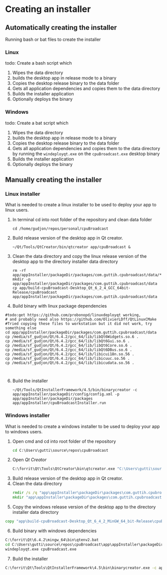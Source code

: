 # Creating an installer

## Automatically creating the installer

Running bash or bat files to create the installer
### Linux

todo: Create a bash script which 
1. Wipes the data directory
2. builds the desktop app in release mode to a binary
3. Copies the desktop release  binary to the data folder
4. Gets all application dependencies and copies them to the data directory
5. Builds the installer application
6. Optionally deploys the binary
### Windows

todo: Create a bat script which 
1. Wipes the data directory
2. builds the desktop app in release mode to a binary
3. Copies the desktop release  binary to the data folder
4. Gets all application dependencies and copies them to the data directory
   by running the `windeployqt.exe` on the `cpuBroadcast.exe` desktop binary
5. Builds the installer application
6. Optionally deploys the binary

## Manually creating the installer



### Linux installer

What is needed to create a linux installer to 
be used to deploy your app to linux users.

1. In terminal cd into root folder of the repository and clean data folder
    ```shell
    cd /home/gudjon/repos/personal/cpuBroadcast
    ```
2. Build release version of the desktop app in Qt creator.
    ```shell
    ~/Qt/Tools/QtCreator/bin/qtcreator app/cpuBroadcast &
    ```
3. Clean the data directory and copy the linux release version of the desktop app to the directory installer data directory
    ```shell
    rm -rf app/appInstaller/packageDir/packages/com.guttih.cpubroadcast/data/*
    mkdir -p app/appInstaller/packageDir/packages/com.guttih.cpubroadcast/data
    cp app/build-cpuBroadcast-Desktop_Qt_6_2_4_GCC_64bit-Release/cpuBroadcast app/appInstaller/packageDir/packages/com.guttih.cpubroadcast/data
    ```
5. Build binary with linux package dependencies
```shell
#todo:get https://github.com/probonopd/linuxdeployqt working, 
# and probably need also https://github.com/OlivierLDff/QtLinuxCMake
#Tried copying these files to workstation but it did not work, try something else
cd app/appInstaller/packageDir/packages/com.guttih.cpubroadcast/data
cp /media/sf_gudjon/Qt/6.4.2/gcc_64/lib/libQt6Widgets.so.6 .
cp /media/sf_gudjon/Qt/6.4.2/gcc_64/lib/libQt6Gui.so.6 .
cp /media/sf_gudjon/Qt/6.4.2/gcc_64/lib/libQt6Core.so.6 .
cp /media/sf_gudjon/Qt/6.4.2/gcc_64/lib/libQt6DBus.so.6 .
cp /media/sf_gudjon/Qt/6.4.2/gcc_64/lib/libicui18n.so.56 . 
cp /media/sf_gudjon/Qt/6.4.2/gcc_64/lib/libicuuc.so.56 .
cp /media/sf_gudjon/Qt/6.4.2/gcc_64/lib/libicudata.so.56 .



```

6. Build the installer
    ```shell
    ~/Qt/Tools/QtInstallerFramework/4.5/bin/binarycreator -c app/appInstaller/packageDir/config/config.xml -p app/appInstaller/packageDir/packages app/appInstaller/cpuBroadcastInstaller.run

    ```

### Windows installer

What is needed to create a windows installer to 
be used to deploy your app to windows users.

1. Open cmd and cd into root folder of the repository
    ```cmd
    cd C:\Users\gutti\source\repos\cpuBroadcast
    ```
2. Open *Qt Creator*
   ```cmd
   C:\forrit\Qt\Tools\QtCreator\bin\qtcreator.exe "C:\Users\gutti\source\repos\cpuBroadcast\app\cpuBroadcast"
   ```
3. Build release version of the desktop app in Qt creator.
4. Clean the data directory
    ```cmd
    rmdir /s /q "app\appInstaller\packageDir\packages\com.guttih.cpubroadcast\data"
    mkdir "app\appInstaller\packageDir\packages\com.guttih.cpubroadcast\data"
    ```
5. Copy the windows release version of the desktop app to the directory installer data directory
```cmd
copy "app\build-cpuBroadcast-Desktop_Qt_6_4_2_MinGW_64_bit-Release\cpuBroadcast.exe" "app\appInstaller\packageDir\packages\com.guttih.cpubroadcast\data"
```
6. Build binary with windows dependencies
```cmd
C:\forrit\Qt\6.4.2\mingw_64\bin\qtenv2.bat
cd C:\Users\gutti\source\repos\cpuBroadcast\app\appInstaller\packageDir\packages\com.guttih.cpubroadcast\data
windeployqt.exe cpuBroadcast.exe
```
7. Build the installer
```cmd
C:\forrit\Qt\Tools\QtInstallerFramework\4.5\bin\binarycreator.exe -c app\appInstaller\packageDir\config\config.xml -p app\appInstaller\packageDir\packages app\appInstaller\cpuBroadcastInstaller.exe
```
